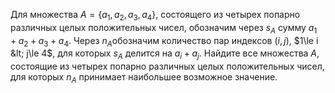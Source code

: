 Для множества $A=\left\{ {{a}_{1}},{{a}_{2}},{{a}_{3}},{{a}_{4}} \right\}$, состоящего из четырех попарно различных целых положительных чисел, обозначим через ${{s}_{A}}$ сумму ${{a}_{1}}+{{a}_{2}}+{{a}_{3}}+{{a}_{4}}$. Через ${{n}_{A}}$обозначим количество пар индексов $\left( i,j \right)$, $1\le i &lt; j\le 4$, для которых ${{s}_{A}}$ делится на ${{a}_{i}}+{{a}_{j}}$. Найдите все множества $A$, состоящие из четырех попарно различных целых положительных чисел, для которых ${{n}_{A}}$ принимает наибольшее возможное значение.